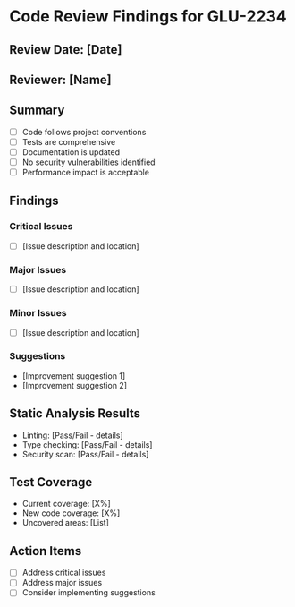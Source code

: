 # Code Review Findings for GLU-2234

## Review Date: [Date]
## Reviewer: [Name]

## Summary
- [ ] Code follows project conventions
- [ ] Tests are comprehensive
- [ ] Documentation is updated
- [ ] No security vulnerabilities identified
- [ ] Performance impact is acceptable

## Findings

### Critical Issues
- [ ] [Issue description and location]

### Major Issues
- [ ] [Issue description and location]

### Minor Issues
- [ ] [Issue description and location]

### Suggestions
- [Improvement suggestion 1]
- [Improvement suggestion 2]

## Static Analysis Results
- Linting: [Pass/Fail - details]
- Type checking: [Pass/Fail - details]
- Security scan: [Pass/Fail - details]

## Test Coverage
- Current coverage: [X%]
- New code coverage: [X%]
- Uncovered areas: [List]

## Action Items
- [ ] Address critical issues
- [ ] Address major issues
- [ ] Consider implementing suggestions
